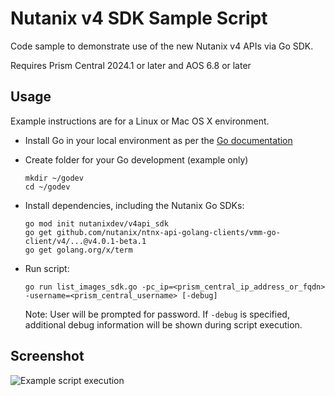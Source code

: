 # Nutanix v4 SDK Sample Script

Code sample to demonstrate use of the new Nutanix v4 APIs via Go SDK.

Requires Prism Central 2024.1 or later and AOS 6.8 or later

## Usage

Example instructions are for a Linux or Mac OS X environment.

- Install Go in your local environment as per the [Go documentation](https://go.dev/doc/install)
- Create folder for your Go development (example only)

  ```
  mkdir ~/godev
  cd ~/godev
  ```

- Install dependencies, including the Nutanix Go SDKs:

  ```
  go mod init nutanixdev/v4api_sdk
  go get github.com/nutanix/ntnx-api-golang-clients/vmm-go-client/v4/...@v4.0.1-beta.1
  go get golang.org/x/term
  ```

- Run script:

  ```
  go run list_images_sdk.go -pc_ip=<prism_central_ip_address_or_fqdn> -username=<prism_central_username> [-debug]
  ```

  Note: User will be prompted for password.  If `-debug` is specified, additional debug information will be shown during script execution.

## Screenshot

![Example script execution](./screenshot.png "Example script execution")

